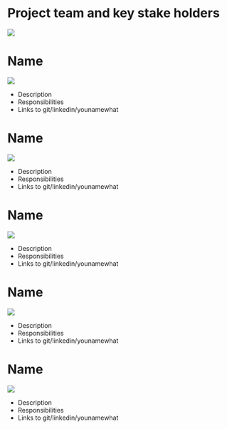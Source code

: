 # Project team and key stake holders
![](https://openclipart.org/image/300px/svg_to_png/309644/1541381381.png)

# Name

![](https://openclipart.org/image/300px/svg_to_png/310624/1542815459.png)

* Description
* Responsibilities
* Links to git/linkedin/younamewhat

# Name

![](https://openclipart.org/image/300px/svg_to_png/310613/1542797915.png)

* Description
* Responsibilities
* Links to git/linkedin/younamewhat

# Name

![](https://openclipart.org/image/300px/svg_to_png/310279/1542363453.png)

* Description
* Responsibilities
* Links to git/linkedin/younamewhat

# Name

![](https://openclipart.org/image/300px/svg_to_png/179839/man-with-sleepy-face.png)

* Description
* Responsibilities
* Links to git/linkedin/younamewhat

# Name

![](https://openclipart.org/image/300px/svg_to_png/6131/sas-face-1-colour.png)

* Description
* Responsibilities
* Links to git/linkedin/younamewhat